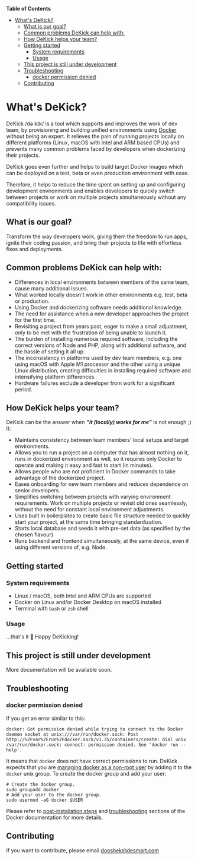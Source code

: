 **Table of Contents**

- [What's DeKick?](#whats-dekick)
    - [What is our goal?](#what-is-our-goal)
    - [Common problems DeKick can help with:](#common-problems-dekick-can-help-with)
    - [How DeKick helps your team?](#how-dekick-helps-your-team)
    - [Getting started](#getting-started)
        - [System requirements](#system-requirements)
        - [Usage](#usage)
    - [This project is still under development](#this-project-is-still-under-development)
    - [Troubleshooting](#troubleshooting)
        - [docker permission denied](#docker-permission-denied)
    - [Contributing](#contributing)


# What's DeKick?

DeKick /də kɪk/ is a tool which supports and improves the work of dev team, by provisioning and building unified environments using [Docker](https://docker.com) without being an expert. It relieves the pain of running projects locally on different platforms (Linux, macOS with Intel and ARM based CPUs) and prevents many common problems faced by developers when dockerizing their projects.

DeKick goes even further and helps to build target Docker images which can be deployed on a test, beta or even production environment with ease.

Therefore, it helps to reduce the time spent on setting up and configuring development environments and enables developers to quickly switch between projects or work on multiple projects simultaneously without any compatibility issues.

## What is our goal?

Transform the way developers work, giving them the freedom to run apps, ignite their coding passion, and bring their projects to life with effortless fixes and deployments.

## Common problems DeKick can help with:

- Differences in local environments between members of the same team, cause many additional issues.
- What worked locally doesn't work in other environments e.g. test, beta or production.
- Using Docker and dockerizing software needs additional knowledge.
- The need for assistance when a new developer approaches the project for the first time.
- Revisiting a project from years past, eager to make a small adjustment, only to be met with the frustration of being unable to launch it.
- The burden of installing numerous required software, including the correct versions of Node and PHP, along with additional software, and the hassle of setting it all up.
- The inconsistency in platforms used by dev team members, e.g. one using macOS with Apple M1 processor and the other using a unique Linux distribution, creating difficulties in installing required software and intensifying platform differences.
- Hardware failures exclude a developer from work for a significant period.

## How DeKick helps your team?

DeKick can be the answer when ***"It (locally) works for me"*** is not enough ;) It:

- Maintains consistency between team members' local setups and target environments.
- Allows you to run a project on a computer that has almost nothing on it, runs in dockerized environment as well, so it requires only Docker to operate and making it easy and fast to start (in minutes).
- Allows people who are not proficient in Docker commands to take advantage of the dockerized project.
- Eases onboarding for new team members and reduces dependence on senior developers.
- Simplifies switching between projects with varying environment requirements. Work on multiple projects or revisit old ones seamlessly, without the need for constant local environment adjustments.
- Uses built in boilerplates to create basic file structure needed to quickly start your project, at the same time bringing standardization.
- Starts local database and seeds it with pre-set data (as specified by the chosen flavour)
- Runs backend and frontend simultaneously, at the same device, even if using different versions of, e.g. Node.

## Getting started

### System requirements

- Linux / macOS, both Intel and ARM CPUs are supported
- Docker on Linux and/or Docker Desktop on macOS installed
- Terminal with `bash` or `zsh` shell

### Usage

…that's it 🙂 Happy DeKicking!

## This project is still under development

More documentation will be available soon.

## Troubleshooting

### docker permission denied

If you get an error similar to this:

```shell
docker: Got permission denied while trying to connect to the Docker daemon socket at unix:///var/run/docker.sock: Post http://%2Fvar%2Frun%2Fdocker.sock/v1.35/containers/create: dial unix /var/run/docker.sock: connect: permission denied. See 'docker run --help'.
```

It means that `docker` does not have correct permissions to run. DeKick expects that you are [managing docker as a non-root user][1] by adding it to the `docker` unix group. To create the docker group and add your user:

```shell
# Create the docker group.
sudo groupadd docker
# Add your user to the docker group.
sudo usermod -aG docker $USER
```

Please refer to [post-installation steps][1] and [troubleshooting][2] sections of the Docker documentation for more details.

## Contributing

If you want to contribute, please email dooshek@desmart.com

[1]: https://docs.docker.com/engine/install/linux-postinstall/
[2]: https://docs.docker.com/engine/install/troubleshoot/
